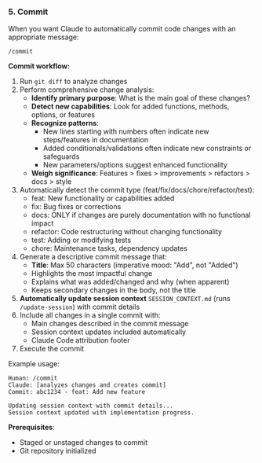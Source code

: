 ### 5. Commit
When you want Claude to automatically commit code changes with an appropriate message:

`/commit`

**Commit workflow:**
1. Run `git diff` to analyze changes
2. Perform comprehensive change analysis:
   - **Identify primary purpose**: What is the main goal of these changes?
   - **Detect new capabilities**: Look for added functions, methods, options, or features
   - **Recognize patterns**:
     - New lines starting with numbers often indicate new steps/features in documentation
     - Added conditionals/validations often indicate new constraints or safeguards
     - New parameters/options suggest enhanced functionality
   - **Weigh significance**: Features > fixes > improvements > refactors > docs > style
3. Automatically detect the commit type (feat/fix/docs/chore/refactor/test):
   - feat: New functionality or capabilities added
   - fix: Bug fixes or corrections
   - docs: ONLY if changes are purely documentation with no functional impact
   - refactor: Code restructuring without changing functionality
   - test: Adding or modifying tests
   - chore: Maintenance tasks, dependency updates
4. Generate a descriptive commit message that:
   - **Title**: Max 50 characters (imperative mood: "Add", not "Added")
   - Highlights the most impactful change
   - Explains what was added/changed and why (when apparent)
   - Keeps secondary changes in the body, not the title
5. **Automatically update session context** `SESSION_CONTEXT.md` (runs `/update-session`) with commit details
6. Include all changes in a single commit with:
   - Main changes described in the commit message
   - Session context updates included automatically
   - Claude Code attribution footer
7. Execute the commit

Example usage:

```text
Human: /commit
Claude: [analyzes changes and creates commit]
Commit: abc1234 - feat: Add new feature

Updating session context with commit details...
Session context updated with implementation progress.
```

**Prerequisites**:

- Staged or unstaged changes to commit
- Git repository initialized
